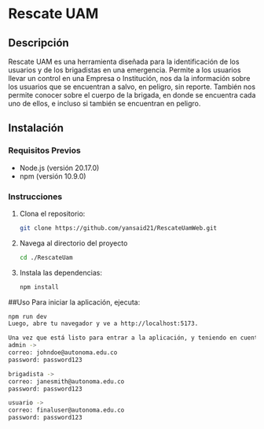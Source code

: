 
 # Rescate UAM

## Descripción
Rescate UAM es una herramienta diseñada para la identificación de los usuarios y de los brigadistas en una emergencia. Permite a los usuarios llevar un control en una Empresa o Institución, nos da la información sobre los usuarios que se encuentran a salvo, en peligro, sin reporte. También nos permite conocer sobre el cuerpo de la brigada, en donde se encuentra cada uno de ellos, e incluso si también se encuentran en peligro.

## Instalación

### Requisitos Previos
- Node.js (versión 20.17.0)
- npm (versión 10.9.0)

### Instrucciones
1. Clona el repositorio:
   ```bash
   git clone https://github.com/yansaid21/RescateUamWeb.git

2. Navega al directorio del proyecto
   ```bash
   cd ./RescateUam
3. Instala las dependencias:
   ```bash
   npm install 
##Uso
Para iniciar la aplicación, ejecuta:
   ```bash
   npm run dev
Luego, abre tu navegador y ve a http://localhost:5173.

Una vez que está listo para entrar a la aplicación, y teniendo en cuenta que también ha clonado el backend, puede acceder a la aplicación en 3 roles distintos:
 admin ->
 correo: johndoe@autonoma.edu.co
 password: password123
 
 brigadista ->
 correo: janesmith@autonoma.edu.co
 password: password123

 usuario ->
 correo: finaluser@autonoma.edu.co
 password: password123

